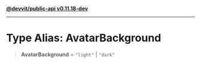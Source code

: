 [**@devvit/public-api v0.11.18-dev**](../../../../../../README.md)

---

# Type Alias: AvatarBackground

> **AvatarBackground** = `"light"` \| `"dark"`
